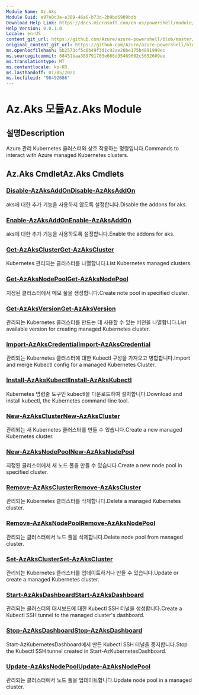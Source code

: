 ```yaml
---
Module Name: Az.Aks
Module Guid: a97e0c3e-e389-46a6-b73d-2b9bd6909bdb
Download Help Link: https://docs.microsoft.com/en-us/powershell/module/az.aks
Help Version: 0.0.1.0
Locale: en-US
content_git_url: https://github.com/Azure/azure-powershell/blob/master/src/Aks/Aks/help/Az.Aks.md
original_content_git_url: https://github.com/Azure/azure-powershell/blob/master/src/Aks/Aks/help/Az.Aks.md
ms.openlocfilehash: bb2573cf5c6b49f3d1c92ae20be175b4891999ec
ms.sourcegitcommit: 68451baa389791703e666d95469602c5652609ee
ms.translationtype: MT
ms.contentlocale: ko-KR
ms.lasthandoff: 01/05/2021
ms.locfileid: "98492686"
---
```

# <span data-ttu-id="af0d0-101">Az.Aks 모듈</span><span class="sxs-lookup"><span data-stu-id="af0d0-101">Az.Aks Module</span></span>
## <span data-ttu-id="af0d0-102">설명</span><span class="sxs-lookup"><span data-stu-id="af0d0-102">Description</span></span>
<span data-ttu-id="af0d0-103">Azure 관리 Kubernetes 클러스터와 상호 작용하는 명령입니다.</span><span class="sxs-lookup"><span data-stu-id="af0d0-103">Commands to interact with Azure managed Kubernetes clusters.</span></span>

## <span data-ttu-id="af0d0-104">Az.Aks Cmdlet</span><span class="sxs-lookup"><span data-stu-id="af0d0-104">Az.Aks Cmdlets</span></span>
### [<span data-ttu-id="af0d0-105">Disable-AzAksAddOn</span><span class="sxs-lookup"><span data-stu-id="af0d0-105">Disable-AzAksAddOn</span></span>](Disable-AzAksAddOn.md)
<span data-ttu-id="af0d0-106">aks에 대한 추가 기능을 사용하지 않도록 설정합니다.</span><span class="sxs-lookup"><span data-stu-id="af0d0-106">Disable the addons for aks.</span></span>

### [<span data-ttu-id="af0d0-107">Enable-AzAksAddOn</span><span class="sxs-lookup"><span data-stu-id="af0d0-107">Enable-AzAksAddOn</span></span>](Enable-AzAksAddOn.md)
<span data-ttu-id="af0d0-108">aks에 대한 추가 기능을 사용하도록 설정합니다.</span><span class="sxs-lookup"><span data-stu-id="af0d0-108">Enable the addons for aks.</span></span>

### [<span data-ttu-id="af0d0-109">Get-AzAksCluster</span><span class="sxs-lookup"><span data-stu-id="af0d0-109">Get-AzAksCluster</span></span>](Get-AzAksCluster.md)
<span data-ttu-id="af0d0-110">Kubernetes 관리되는 클러스터를 나열합니다.</span><span class="sxs-lookup"><span data-stu-id="af0d0-110">List Kubernetes managed clusters.</span></span>

### [<span data-ttu-id="af0d0-111">Get-AzAksNodePool</span><span class="sxs-lookup"><span data-stu-id="af0d0-111">Get-AzAksNodePool</span></span>](Get-AzAksNodePool.md)
<span data-ttu-id="af0d0-112">지정된 클러스터에서 메모 풀을 생성합니다.</span><span class="sxs-lookup"><span data-stu-id="af0d0-112">Create note pool in specified cluster.</span></span>

### [<span data-ttu-id="af0d0-113">Get-AzAksVersion</span><span class="sxs-lookup"><span data-stu-id="af0d0-113">Get-AzAksVersion</span></span>](Get-AzAksVersion.md)
<span data-ttu-id="af0d0-114">관리되는 Kubernetes 클러스터를 만드는 데 사용할 수 있는 버전을 나열합니다.</span><span class="sxs-lookup"><span data-stu-id="af0d0-114">List available version for creating managed Kubernetes cluster.</span></span>

### [<span data-ttu-id="af0d0-115">Import-AzAksCredential</span><span class="sxs-lookup"><span data-stu-id="af0d0-115">Import-AzAksCredential</span></span>](Import-AzAksCredential.md)
<span data-ttu-id="af0d0-116">관리되는 Kubernetes 클러스터에 대한 Kubectl 구성을 가져오고 병합합니다.</span><span class="sxs-lookup"><span data-stu-id="af0d0-116">Import and merge Kubectl config for a managed Kubernetes Cluster.</span></span>

### [<span data-ttu-id="af0d0-117">Install-AzAksKubectl</span><span class="sxs-lookup"><span data-stu-id="af0d0-117">Install-AzAksKubectl</span></span>](Install-AzAksKubectl.md)
<span data-ttu-id="af0d0-118">Kubernetes 명령줄 도구인 kubectl을 다운로드하여 설치합니다.</span><span class="sxs-lookup"><span data-stu-id="af0d0-118">Download and install kubectl, the Kubernetes command-line tool.</span></span>

### [<span data-ttu-id="af0d0-119">New-AzAksCluster</span><span class="sxs-lookup"><span data-stu-id="af0d0-119">New-AzAksCluster</span></span>](New-AzAksCluster.md)
<span data-ttu-id="af0d0-120">관리되는 새 Kubernetes 클러스터를 만들 수 있습니다.</span><span class="sxs-lookup"><span data-stu-id="af0d0-120">Create a new managed Kubernetes cluster.</span></span>

### [<span data-ttu-id="af0d0-121">New-AzAksNodePool</span><span class="sxs-lookup"><span data-stu-id="af0d0-121">New-AzAksNodePool</span></span>](New-AzAksNodePool.md)
<span data-ttu-id="af0d0-122">지정된 클러스터에서 새 노드 풀을 만들 수 있습니다.</span><span class="sxs-lookup"><span data-stu-id="af0d0-122">Create a new node pool in specified cluster.</span></span>

### [<span data-ttu-id="af0d0-123">Remove-AzAksCluster</span><span class="sxs-lookup"><span data-stu-id="af0d0-123">Remove-AzAksCluster</span></span>](Remove-AzAksCluster.md)
<span data-ttu-id="af0d0-124">관리되는 Kubernetes 클러스터를 삭제합니다.</span><span class="sxs-lookup"><span data-stu-id="af0d0-124">Delete a managed Kubernetes cluster.</span></span>

### [<span data-ttu-id="af0d0-125">Remove-AzAksNodePool</span><span class="sxs-lookup"><span data-stu-id="af0d0-125">Remove-AzAksNodePool</span></span>](Remove-AzAksNodePool.md)
<span data-ttu-id="af0d0-126">관리되는 클러스터에서 노드 풀을 삭제합니다.</span><span class="sxs-lookup"><span data-stu-id="af0d0-126">Delete node pool from managed cluster.</span></span>

### [<span data-ttu-id="af0d0-127">Set-AzAksCluster</span><span class="sxs-lookup"><span data-stu-id="af0d0-127">Set-AzAksCluster</span></span>](Set-AzAksCluster.md)
<span data-ttu-id="af0d0-128">관리되는 Kubernetes 클러스터를 업데이트하거나 만들 수 있습니다.</span><span class="sxs-lookup"><span data-stu-id="af0d0-128">Update or create a managed Kubernetes cluster.</span></span>

### [<span data-ttu-id="af0d0-129">Start-AzAksDashboard</span><span class="sxs-lookup"><span data-stu-id="af0d0-129">Start-AzAksDashboard</span></span>](Start-AzAksDashboard.md)
<span data-ttu-id="af0d0-130">관리되는 클러스터의 대시보드에 대한 Kubectl SSH 터널을 생성합니다.</span><span class="sxs-lookup"><span data-stu-id="af0d0-130">Create a Kubectl SSH tunnel to the managed cluster's dashboard.</span></span>

### [<span data-ttu-id="af0d0-131">Stop-AzAksDashboard</span><span class="sxs-lookup"><span data-stu-id="af0d0-131">Stop-AzAksDashboard</span></span>](Stop-AzAksDashboard.md)
<span data-ttu-id="af0d0-132">Start-AzKubernetesDashboard에서 만든 Kubectl SSH 터널을 중지합니다.</span><span class="sxs-lookup"><span data-stu-id="af0d0-132">Stop the Kubectl SSH tunnel created in Start-AzKubernetesDashboard.</span></span>

### [<span data-ttu-id="af0d0-133">Update-AzAksNodePool</span><span class="sxs-lookup"><span data-stu-id="af0d0-133">Update-AzAksNodePool</span></span>](Update-AzAksNodePool.md)
<span data-ttu-id="af0d0-134">관리되는 클러스터에서 노드 풀을 업데이트합니다.</span><span class="sxs-lookup"><span data-stu-id="af0d0-134">Update node pool in a managed cluster.</span></span>

